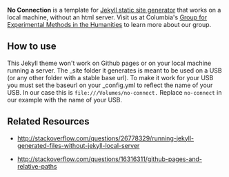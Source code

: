 **No Connection** is a template for [Jekyll static site generator](http://jekyllrb.com/) that works on
a local machine, without an html server. Visit us at Columbia's [Group for
Experimental Methods in the
Humanities](http://xpmethod.plaintext.in/minimal-computing/no-connection.html) to learn more about our group.

## How to use
This Jekyll theme won't work on Github pages or on your local machine running a server. The _site folder it generates is meant to be used on a USB (or any other folder with a stable base url). To make it work for your USB you must set the baseurl on your _config.yml to reflect the name of your USB. In our case this is `file:///Volumes/no-connect.` Replace `no-connect` in our example with the name of your USB. 


## Related Resources

- http://stackoverflow.com/questions/26778329/running-jekyll-generated-files-without-jekyll-local-server

- http://stackoverflow.com/questions/16316311/github-pages-and-relative-paths


